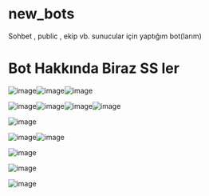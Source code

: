 # new_bots
Sohbet , public , ekip vb. sunucular için yaptığım bot(larım)

# Bot Hakkında Biraz SS ler

![image](https://user-images.githubusercontent.com/101521169/198884210-36c632d4-3fb9-4da5-81ca-01a69c1ede41.png)![image](https://user-images.githubusercontent.com/101521169/198885740-97996160-7e09-4e90-9703-73dc2d9e4f62.png)![image](https://user-images.githubusercontent.com/101521169/198886252-d25b27c9-2bd1-4c78-8503-b1d1685bbc04.png)


![image](https://user-images.githubusercontent.com/101521169/198885807-fc82c1d2-808a-4d51-8fd3-d20435decece.png)![image](https://user-images.githubusercontent.com/101521169/198885848-478cd956-a3bd-430b-91a6-ad39f4c6fd1c.png)![image](https://user-images.githubusercontent.com/101521169/198886317-ea7d4ebd-5cc2-45ef-b55e-76d6824be88b.png)![image](https://user-images.githubusercontent.com/101521169/198886601-9f5c96c0-a2fe-4f9b-b157-aa677843d3a3.png)


![image](https://user-images.githubusercontent.com/101521169/198886669-d1bf8be6-94fc-4a03-b09a-cc29c56be22d.png)

![image](https://user-images.githubusercontent.com/101521169/198887210-167bfe8b-959b-4cbc-8246-001b3018af22.png)![image](https://user-images.githubusercontent.com/101521169/198887225-ed60c3b4-ad73-4ddc-951e-f1b08a0d579b.png)


![image](https://user-images.githubusercontent.com/101521169/198887257-965543b4-3393-4b4a-a4db-dc31daf5ac62.png)

![image](https://user-images.githubusercontent.com/101521169/198887287-426c33ff-1bda-44c0-aae8-fd0606de7bcc.png)

![image](https://user-images.githubusercontent.com/101521169/199278267-471baeda-e373-4e4c-8f88-345e26d8fb87.png)




